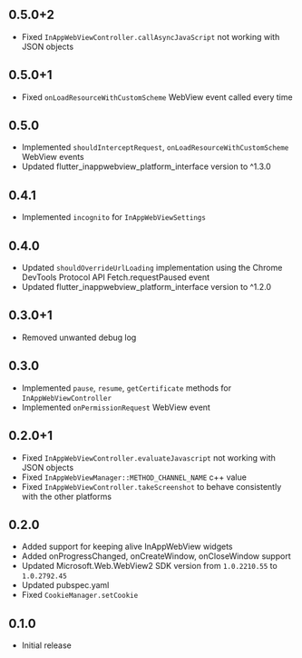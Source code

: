 ## 0.5.0+2

- Fixed `InAppWebViewController.callAsyncJavaScript` not working with JSON objects

## 0.5.0+1

- Fixed `onLoadResourceWithCustomScheme` WebView event called every time

## 0.5.0

- Implemented `shouldInterceptRequest`, `onLoadResourceWithCustomScheme` WebView events
- Updated flutter_inappwebview_platform_interface version to ^1.3.0

## 0.4.1

- Implemented `incognito` for `InAppWebViewSettings`

## 0.4.0

- Updated `shouldOverrideUrlLoading` implementation using the Chrome DevTools Protocol API Fetch.requestPaused event
- Updated flutter_inappwebview_platform_interface version to ^1.2.0

## 0.3.0+1

- Removed unwanted debug log

## 0.3.0

- Implemented `pause`, `resume`, `getCertificate` methods for `InAppWebViewController`
- Implemented `onPermissionRequest` WebView event

## 0.2.0+1

- Fixed `InAppWebViewController.evaluateJavascript` not working with JSON objects
- Fixed `InAppWebViewManager::METHOD_CHANNEL_NAME` c++ value
- Fixed `InAppWebViewController.takeScreenshot` to behave consistently with the other platforms

## 0.2.0

- Added support for keeping alive InAppWebView widgets
- Added onProgressChanged, onCreateWindow, onCloseWindow support
- Updated Microsoft.Web.WebView2 SDK version from `1.0.2210.55` to `1.0.2792.45`
- Updated pubspec.yaml
- Fixed `CookieManager.setCookie`

## 0.1.0

- Initial release
